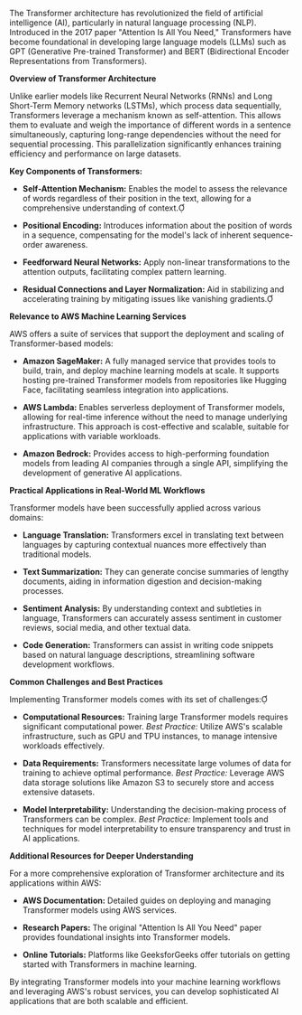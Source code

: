 The Transformer architecture has revolutionized the field of artificial intelligence (AI), particularly in natural language processing (NLP). Introduced in the 2017 paper "Attention Is All You Need," Transformers have become foundational in developing large language models (LLMs) such as GPT (Generative Pre-trained Transformer) and BERT (Bidirectional Encoder Representations from Transformers).

**Overview of Transformer Architecture**

Unlike earlier models like Recurrent Neural Networks (RNNs) and Long Short-Term Memory networks (LSTMs), which process data sequentially, Transformers leverage a mechanism known as self-attention. This allows them to evaluate and weigh the importance of different words in a sentence simultaneously, capturing long-range dependencies without the need for sequential processing. This parallelization significantly enhances training efficiency and performance on large datasets.

**Key Components of Transformers:**

- **Self-Attention Mechanism:** Enables the model to assess the relevance of words regardless of their position in the text, allowing for a comprehensive understanding of context.

- **Positional Encoding:** Introduces information about the position of words in a sequence, compensating for the model's lack of inherent sequence-order awareness.

- **Feedforward Neural Networks:** Apply non-linear transformations to the attention outputs, facilitating complex pattern learning.

- **Residual Connections and Layer Normalization:** Aid in stabilizing and accelerating training by mitigating issues like vanishing gradients.

**Relevance to AWS Machine Learning Services**

AWS offers a suite of services that support the deployment and scaling of Transformer-based models:

- **Amazon SageMaker:** A fully managed service that provides tools to build, train, and deploy machine learning models at scale. It supports hosting pre-trained Transformer models from repositories like Hugging Face, facilitating seamless integration into applications.

- **AWS Lambda:** Enables serverless deployment of Transformer models, allowing for real-time inference without the need to manage underlying infrastructure. This approach is cost-effective and scalable, suitable for applications with variable workloads.

- **Amazon Bedrock:** Provides access to high-performing foundation models from leading AI companies through a single API, simplifying the development of generative AI applications.

**Practical Applications in Real-World ML Workflows**

Transformer models have been successfully applied across various domains:

- **Language Translation:** Transformers excel in translating text between languages by capturing contextual nuances more effectively than traditional models.

- **Text Summarization:** They can generate concise summaries of lengthy documents, aiding in information digestion and decision-making processes.

- **Sentiment Analysis:** By understanding context and subtleties in language, Transformers can accurately assess sentiment in customer reviews, social media, and other textual data.

- **Code Generation:** Transformers can assist in writing code snippets based on natural language descriptions, streamlining software development workflows.

**Common Challenges and Best Practices**

Implementing Transformer models comes with its set of challenges:

- **Computational Resources:** Training large Transformer models requires significant computational power. _Best Practice:_ Utilize AWS's scalable infrastructure, such as GPU and TPU instances, to manage intensive workloads effectively.

- **Data Requirements:** Transformers necessitate large volumes of data for training to achieve optimal performance. _Best Practice:_ Leverage AWS data storage solutions like Amazon S3 to securely store and access extensive datasets.

- **Model Interpretability:** Understanding the decision-making process of Transformers can be complex. _Best Practice:_ Implement tools and techniques for model interpretability to ensure transparency and trust in AI applications.

**Additional Resources for Deeper Understanding**

For a more comprehensive exploration of Transformer architecture and its applications within AWS:

- **AWS Documentation:** Detailed guides on deploying and managing Transformer models using AWS services.

- **Research Papers:** The original "Attention Is All You Need" paper provides foundational insights into Transformer models.

- **Online Tutorials:** Platforms like GeeksforGeeks offer tutorials on getting started with Transformers in machine learning. 

By integrating Transformer models into your machine learning workflows and leveraging AWS's robust services, you can develop sophisticated AI applications that are both scalable and efficient.
